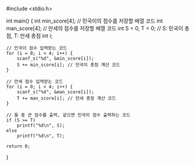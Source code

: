 #include <stdio.h>

int main() {
    int min_score[4]; // 민국이의 점수를 저장할 배열 코드
    int man_score[4]; // 만세의 점수를 저장할 배열 코드
    int S = 0, T = 0; // S: 민국이 총점, T: 만세 총점
    int i;

    // 민국이 점수 입력받는 코드
    for (i = 0; i < 4; i++) {
        scanf_s("%d", &min_score[i]);
        S += min_score[i]; // 민국이 총점 계산 코드
    }

    // 만세 점수 입력받는 코드
    for (i = 0; i < 4; i++) {
        scanf_s("%d", &man_score[i]);
        T += man_score[i]; // 만세 총점 계산 코드
    }

    // 둘 중 큰 점수를 출력, 같으면 민국이 점수 출력하는 코드
    if (S >= T)
        printf("%d\n", S);
    else
        printf("%d\n", T);

    return 0;
}
